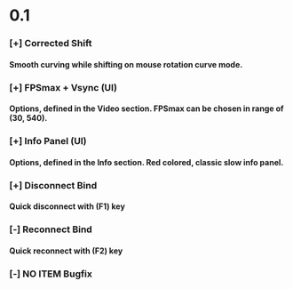# 0.1
### [+] Corrected Shift
#### Smooth curving while shifting on mouse rotation curve mode.
### [+] FPSmax + Vsync (UI)
#### Options, defined in the Video section. FPSmax can be chosen in range of (30, 540).
### [+] Info Panel (UI)
#### Options, defined in the Info section. Red colored, classic slow info panel.
### [+] Disconnect Bind
#### Quick disconnect with (F1) key
### [-] Reconnect Bind
#### Quick reconnect with (F2) key
### [-] NO ITEM Bugfix
####
